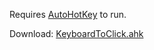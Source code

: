 Requires [AutoHotKey](https://www.autohotkey.com) to run.

Download: [KeyboardToClick.ahk](https://github.com/hk-speedrunning/HK-Resources/raw/main/External%20Tools/KeyboardToclick/KeyboardToClick.ahk)